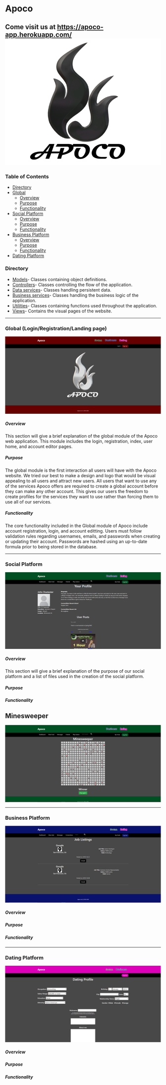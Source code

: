 [logo]: https://github.com/kalebbe/Apoco/blob/master/WebContent/assets/img/presentation/Apoco.png
[global]: https://github.com/kalebbe/Apoco/blob/master/WebContent/assets/img/presentation/Global.png
[dating]: https://github.com/kalebbe/Apoco/blob/master/WebContent/assets/img/presentation/Dating.png
[business]: https://github.com/kalebbe/Apoco/blob/master/WebContent/assets/img/presentation/Business.png
[social]: https://github.com/kalebbe/Apoco/blob/master/WebContent/assets/img/presentation/Social.png
[minesweeper]: https://github.com/kalebbe/Apoco/blob/master/WebContent/assets/img/presentation/Minesweeper.png

# Apoco
Come visit us at https://apoco-app.herokuapp.com/
![Apoco][logo]
---
### Table of Contents
- [Directory](https://github.com/kalebbe/Apoco#directory)
- [Global](https://github.com/kalebbe/Apoco#global-loginregistrationlanding-page)
   * [Overview](https://github.com/kalebbe/Apoco#overview)
   * [Purpose](https://github.com/kalebbe/Apoco#purpose)
   * [Functionality](https://github.com/kalebbe/Apoco#functionality)
- [Social Platform](https://github.com/kalebbe/Apoco#social-platform)
   * [Overview](https://github.com/kalebbe/Apoco#overview)
   * [Purpose](https://github.com/kalebbe/Apoco#purpose)
   * [Functionality](https://github.com/kalebbe/Apoco#functionality)
- [Business Platform](https://github.com/kalebbe/Apoco#business-platform)
   * [Overview](https://github.com/kalebbe/Apoco#overview-2)
   * [Purpose](https://github.com/kalebbe/Apoco#purpose-2)
   * [Functionality](https://github.com/kalebbe/Apoco#functionality-2)
- [Dating Platform](https://github.com/kalebbe/Apoco#dating-platform)
### Directory
- [Models](https://github.com/kalebbe/Apoco/tree/master/src/com/gcu/model)- Classes containing object definitions.
- [Controllers](https://github.com/kalebbe/Apoco/tree/master/src/com/gcu/controller)- Classes controlling the flow of the application.
- [Data services](https://github.com/kalebbe/Apoco/tree/master/src/com/gcu/data)- Classes handling persistent data.
- [Business services](https://github.com/kalebbe/Apoco/tree/master/src/com/gcu/business)- Classes handling the business logic of the application.
- [Utilities](https://github.com/kalebbe/Apoco/tree/master/src/com/gcu/utilities)- Classes containing functions used throughout the application.
- [Views](https://github.com/kalebbe/Apoco/tree/master/WebContent/WEB-INF/pages)- Contains the visual pages of the website.
---
### Global (Login/Registration/Landing page)
![Global][global]
##### Overview
This section will give a brief explanation of the global module of the Apoco web application. This module includes the login, registration, index, user home, and account editor pages.
##### Purpose
The global module is the first interaction all users will have with the Apoco website. We tried our best to make a design and logo that would be visual appealing to all users and attract new users. All users that want to use any of the services Apoco offers are required to create a global account before they can make any other account. This gives our users the freedom to create profiles for the services they want to use rather than forcing them to use all of our services.
##### Functionality
The core functionality included in the Global module of Apoco include account registration, login, and account editting. Users must follow validation rules regarding usernames, emails, and passwords when creating or updating their account. Passwords are hashed using an up-to-date formula prior to being stored in the database.

---
### Social Platform
![Social][social]
##### Overview
This section will give a brief explanation of the purpose of our social platform and a list of files used in the creation of the social platform.
##### Purpose
##### Functionality
## Minesweeper
![Minesweeper][minesweeper]

---
### Business Platform
![Business][business]
##### Overview
##### Purpose
##### Functionality

---
### Dating Platform
![Dating][dating]
##### Overview
##### Purpose
##### Functionality
